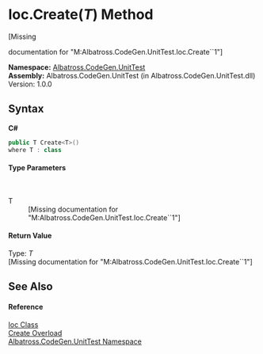 # Ioc.Create(*T*) Method 
 

\[Missing <summary> documentation for "M:Albatross.CodeGen.UnitTest.Ioc.Create``1"\]

**Namespace:**&nbsp;<a href="56BAD780">Albatross.CodeGen.UnitTest</a><br />**Assembly:**&nbsp;Albatross.CodeGen.UnitTest (in Albatross.CodeGen.UnitTest.dll) Version: 1.0.0

## Syntax

**C#**<br />
``` C#
public T Create<T>()
where T : class

```


#### Type Parameters
&nbsp;<dl><dt>T</dt><dd>\[Missing <typeparam name="T"/> documentation for "M:Albatross.CodeGen.UnitTest.Ioc.Create``1"\]</dd></dl>

#### Return Value
Type: *T*<br />\[Missing <returns> documentation for "M:Albatross.CodeGen.UnitTest.Ioc.Create``1"\]

## See Also


#### Reference
<a href="F9B0250E">Ioc Class</a><br /><a href="E08E965E">Create Overload</a><br /><a href="56BAD780">Albatross.CodeGen.UnitTest Namespace</a><br />